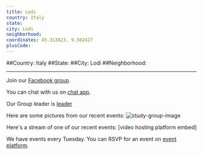 ```yaml
---
title: Lodi
country: Italy
state: 
city: Lodi
neighborhood: 
coordinates: 45.313823, 9.502427
plusCode:
---
```


##Country: Italy
##State: 
##City: Lodi
##Neighborhood: 
*****
Join our [Facebook group](https://www.facebook.com/groups/free.code.camp.lodi).

You can chat with us on [chat app]().

Our Group leader is [leader]()

Here are some pictures from our recent events:
![study-group-image]()

Here's a stream of one of our recent events:
[video hosting platform embed]

We have events every Tuesday. You can RSVP for an event on [event platform]().
